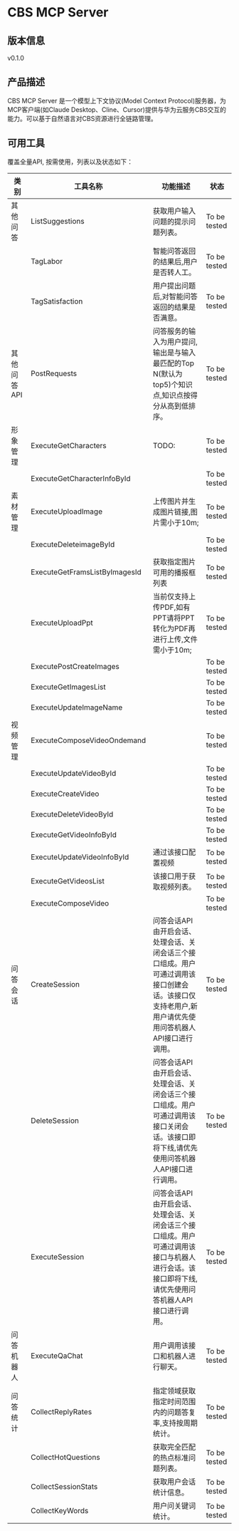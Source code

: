 # CBS MCP Server 

## 版本信息
v0.1.0

## 产品描述

CBS MCP Server 是一个模型上下文协议(Model Context Protocol)服务器，为MCP客户端(如Claude Desktop、Cline、Cursor)提供与华为云服务CBS交互的能力。可以基于自然语言对CBS资源进行全链路管理。

## 可用工具
覆盖全量API, 按需使用，列表以及状态如下：

| 类别 | 工具名称 | 功能描述 | 状态 |
| --- | --- | --- | --- |
| 其他问答 | ListSuggestions | 获取用户输入问题的提示问题列表。 | To be tested |
|  | TagLabor | 智能问答返回的结果后,用户是否转人工。 | To be tested |
|  | TagSatisfaction | 用户提出问题后,对智能问答返回的结果是否满意。 | To be tested |
| 其他问答API | PostRequests | 问答服务的输入为用户提问,输出是与输入最匹配的Top N(默认为top5)个知识点,知识点按得分从高到低排序。 | To be tested |
| 形象管理 | ExecuteGetCharacters | TODO: | To be tested |
|  | ExecuteGetCharacterInfoById |  | To be tested |
| 素材管理 | ExecuteUploadImage | 上传图片并生成图片链接,图片需小于10m; | To be tested |
|  | ExecuteDeleteimageById |  | To be tested |
|  | ExecuteGetFramsListByImagesId | 获取指定图片可用的播报框列表 | To be tested |
|  | ExecuteUploadPpt | 当前仅支持上传PDF,如有PPT请将PPT转化为PDF再进行上传,文件需小于10m; | To be tested |
|  | ExecutePostCreateImages |  | To be tested |
|  | ExecuteGetImagesList |  | To be tested |
|  | ExecuteUpdateImageName |  | To be tested |
| 视频管理 | ExecuteComposeVideoOndemand |  | To be tested |
|  | ExecuteUpdateVideoById |  | To be tested |
|  | ExecuteCreateVideo |  | To be tested |
|  | ExecuteDeleteVideoById |  | To be tested |
|  | ExecuteGetVideoInfoById |  | To be tested |
|  | ExecuteUpdateVideoInfoById | 通过该接口配置视频 | To be tested |
|  | ExecuteGetVideosList | 该接口用于获取视频列表。 | To be tested |
|  | ExecuteComposeVideo |  | To be tested |
| 问答会话 | CreateSession | 问答会话API由开启会话、处理会话、关闭会话三个接口组成。用户可通过调用该接口创建会话。该接口仅支持老用户,新用户请优先使用问答机器人API接口进行调用。 | To be tested |
|  | DeleteSession | 问答会话API由开启会话、处理会话、关闭会话三个接口组成。用户可通过调用该接口关闭会话。该接口即将下线,请优先使用问答机器人API接口进行调用。 | To be tested |
|  | ExecuteSession | 问答会话API由开启会话、处理会话、关闭会话三个接口组成。用户可通过调用该接口与机器人进行会话。该接口即将下线,请优先使用问答机器人API接口进行调用。 | To be tested |
| 问答机器人 | ExecuteQaChat | 用户调用该接口和机器人进行聊天。 | To be tested |
| 问答统计 | CollectReplyRates | 指定领域获取指定时间范围内的问题答复率,支持按周期统计。 | To be tested |
|  | CollectHotQuestions | 获取完全匹配的热点标准问题列表。 | To be tested |
|  | CollectSessionStats | 获取用户会话统计信息。 | To be tested |
|  | CollectKeyWords | 用户问关键词统计。 | To be tested |
